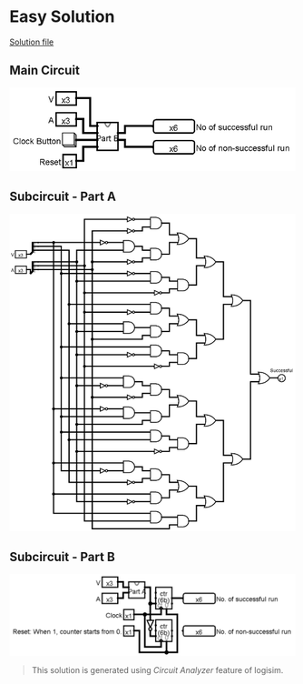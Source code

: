 # Easy Solution

[Solution file](./circuit.circ)

## Main Circuit

![Main Circuit](./solution-circuit-main.png)

## Subcircuit - Part A

![Subcircuit - Part B](./solution-circuit-PART%20A.png)

## Subcircuit - Part B

![Subcircuit - Part B](./solution-circuit-PART%20B.png)

> This solution is generated using *Circuit Analyzer* feature of logisim.
